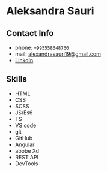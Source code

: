 # Aleksandra Sauri

## Contact Info

- phone: `+995558348760`
- mail: alexandrasauri19@gmail.com
- [LinkdIn](https://www.linkedin.com/in/alexandra-sauri-8273ba150/)

## Skills

- HTML
- CSS
- SCSS
- JS/Es6
- TS
- VS code
- git
- GitHub
- Angular
- abobe Xd
- REST API
- DevTools